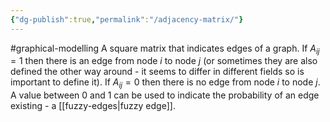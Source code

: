 ```yaml
---
{"dg-publish":true,"permalink":"/adjacency-matrix/"}
---
```


#graphical-modelling 
A square matrix that indicates edges of a graph. If $A_{ij}=1$ then there is an edge from node $i$ to node $j$ (or sometimes they are also defined the other way around - it seems to differ in different fields so is important to define it). If $A_{ij}=0$ then there is no edge from node $i$ to node $j$. A value between 0 and 1 can be used to indicate the probability of an edge existing - a [[fuzzy-edges\|fuzzy edge]]. 